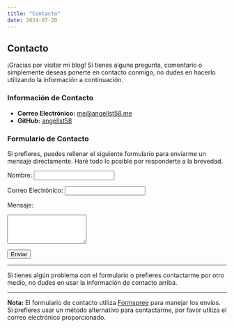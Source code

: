 ```yaml
---
title: "Contacto"
date: 2024-07-20
---
```


## Contacto

¡Gracias por visitar mi blog! Si tienes alguna pregunta, comentario o simplemente deseas ponerte en contacto conmigo, no dudes en hacerlo utilizando la información a continuación.

### Información de Contacto

- **Correo Electrónico:** [me@angellst58.me](mailto:me@angellst58.me)
- **GitHub:** [angellst58](https://github.com/angellst58)

### Formulario de Contacto

Si prefieres, puedes rellenar el siguiente formulario para enviarme un mensaje directamente. Haré todo lo posible por responderte a la brevedad.

<form action="https://formspree.io/f/tu-id-de-formulario" method="POST">
  <label for="name">Nombre:</label>
  <input type="text" id="name" name="name" required>

  <label for="email">Correo Electrónico:</label>
  <input type="email" id="email" name="email" required>

  <label for="message">Mensaje:</label>
  <textarea id="message" name="message" rows="4" required></textarea>

  <button type="submit">Enviar</button>
</form>

---

Si tienes algún problema con el formulario o prefieres contactarme por otro medio, no dudes en usar la información de contacto arriba.

---

**Nota:** El formulario de contacto utiliza [Formspree](https://formspree.io) para manejar los envíos. Si prefieres usar un método alternativo para contactarme, por favor utiliza el correo electrónico proporcionado.
